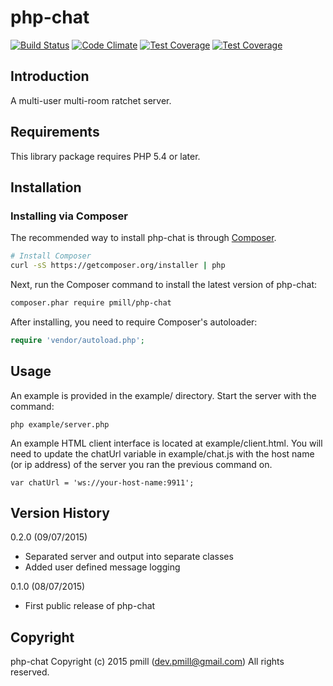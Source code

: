 php-chat
============

[![Build Status](https://secure.travis-ci.org/pmill/php-chat.svg?branch=master)](http://travis-ci.org/pmill/php-chat) [![Code Climate](https://codeclimate.com/github/pmill/php-chat/badges/gpa.svg)](https://codeclimate.com/github/pmill/php-chat) [![Test Coverage](https://codeclimate.com/github/pmill/php-chat/badges/coverage.svg)](https://codeclimate.com/github/pmill/php-chat/coverage) [![Test Coverage](https://scrutinizer-ci.com/g/pmill/php-chat/badges/quality-score.png?b=master)](https://scrutinizer-ci.com/g/pmill/php-chat/)

Introduction
------------

A multi-user multi-room ratchet server.

Requirements
------------

This library package requires PHP 5.4 or later.

Installation
------------

### Installing via Composer

The recommended way to install php-chat is through
[Composer](http://getcomposer.org).

```bash
# Install Composer
curl -sS https://getcomposer.org/installer | php
```

Next, run the Composer command to install the latest version of php-chat:

```bash
composer.phar require pmill/php-chat
```

After installing, you need to require Composer's autoloader:

```php
require 'vendor/autoload.php';
```

Usage
-----

An example is provided in the example/ directory. Start the server with the command:

    php example/server.php

An example HTML client interface is located at example/client.html. You will need to update the chatUrl variable in 
example/chat.js with the host name (or ip address) of the server you ran the previous command on.
 
    var chatUrl = 'ws://your-host-name:9911';

Version History
---------------

0.2.0 (09/07/2015)

*   Separated server and output into separate classes
*   Added user defined message logging

0.1.0 (08/07/2015)

*   First public release of php-chat


Copyright
---------

php-chat
Copyright (c) 2015 pmill (dev.pmill@gmail.com) 
All rights reserved.
